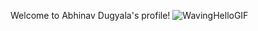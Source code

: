 Welcome to Abhinav Dugyala's profile! ![WavingHelloGIF](https://github.com/AbhinavDugyala/AbhinavDugyala/assets/111406323/07fa049d-7e53-4018-a4c4-8132b0c30965)


